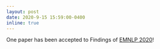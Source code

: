 ```yaml
---
layout: post
date: 2020-9-15 15:59:00-0400
inline: true
---
```


One paper has been accepted to Findings of [EMNLP 2020](https://2020.emnlp.org/)!
